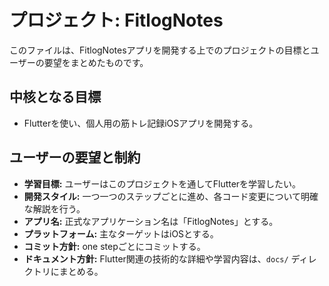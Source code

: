 # プロジェクト: FitlogNotes

このファイルは、FitlogNotesアプリを開発する上でのプロジェクトの目標とユーザーの要望をまとめたものです。

## 中核となる目標
- Flutterを使い、個人用の筋トレ記録iOSアプリを開発する。

## ユーザーの要望と制約
- **学習目標:** ユーザーはこのプロジェクトを通してFlutterを学習したい。
- **開発スタイル:** 一つ一つのステップごとに進め、各コード変更について明確な解説を行う。
- **アプリ名:** 正式なアプリケーション名は「FitlogNotes」とする。
- **プラットフォーム:** 主なターゲットはiOSとする。
- **コミット方針:** one stepごとにコミットする。
- **ドキュメント方針:** Flutter関連の技術的な詳細や学習内容は、`docs/` ディレクトリにまとめる。